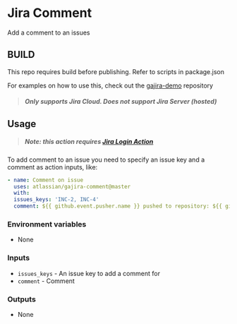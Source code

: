 # Jira Comment
Add a comment to an issues

## BUILD
This repo requires build before publishing. Refer to scripts in package.json

For examples on how to use this, check out the [gajira-demo](https://github.com/atlassian/gajira-demo) repository
> ##### Only supports Jira Cloud. Does not support Jira Server (hosted)

## Usage

> ##### Note: this action requires [Jira Login Action](https://github.com/marketplace/actions/jira-login)

To add comment to an issue you need to specify an issue key and a comment as action inputs, like:

```yaml
- name: Comment on issue
  uses: atlassian/gajira-comment@master
  with:
  issues_keys: 'INC-2, INC-4'
  comment: ${{ github.event.pusher.name }} pushed to repository: ${{ github.event.repository.full_name }}
```

### Environment variables
- None

### Inputs
- `issues_keys` - An issue key to add a comment for
- `comment` - Comment

### Outputs
- None
